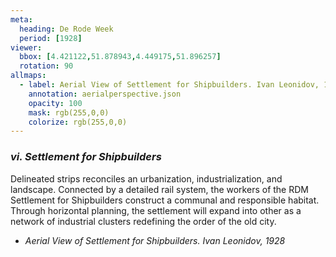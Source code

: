 ```yaml
---
meta:
  heading: De Rode Week
  period: [1928]
viewer:
  bbox: [4.421122,51.878943,4.449175,51.896257]
  rotation: 90
allmaps:
  - label: Aerial View of Settlement for Shipbuilders. Ivan Leonidov, 1928
    annotation: aerialperspective.json
    opacity: 100
    mask: rgb(255,0,0)
    colorize: rgb(255,0,0)
---
```


### _vi.    Settlement for Shipbuilders_

Delineated strips reconciles an urbanization, industrialization, and landscape. Connected by a detailed rail system, the workers of the RDM Settlement for Shipbuilders construct a communal and responsible habitat. Through horizontal planning, the settlement will expand into other as a network of industrial clusters redefining the order of the old city.

- _Aerial View of Settlement for Shipbuilders. Ivan Leonidov, 1928_


